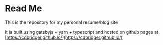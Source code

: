 # Read Me

This is the repository for my personal resume/blog site

It is built using gatsbyjs + yarn + typescript and hosted on github pages at [https://cdbridger.github.io/](https://cdbridger.github.io/)
